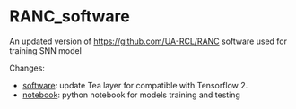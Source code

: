 # RANC_software
An updated version of https://github.com/UA-RCL/RANC software used for training SNN model

Changes:
- [software](software): update Tea layer for compatible with Tensorflow 2. 
- [notebook](notebook): python notebook for models training and testing
